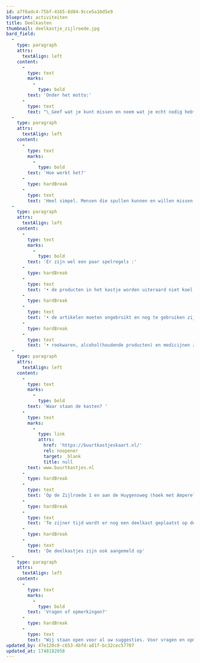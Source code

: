```yaml
---
id: a7f6adc4-75bf-4165-8d84-9cce5a10d5e9
blueprint: activiteiten
title: Deelkasten
thumbnail: deelkastje_zijlroede.jpg
bard_field:
  -
    type: paragraph
    attrs:
      textAlign: left
    content:
      -
        type: text
        marks:
          -
            type: bold
        text: 'Onder het motto:'
      -
        type: text
        text: "\_Geef wat je kunt missen en neem wat je echt nodig hebt, doen wij mee met het landelijk initiatief van deelkasten tegen voedselverspilling en vóór betere zorg voor elkaar."
  -
    type: paragraph
    attrs:
      textAlign: left
    content:
      -
        type: text
        marks:
          -
            type: bold
        text: 'Hoe werkt het?'
      -
        type: hardBreak
      -
        type: text
        text: 'Heel simpel. Mensen die spullen kunnen en willen missen (bijvoorbeeld teveel gekocht voor een verjaardag, bijna op vakantie en nog voedsel over), kunnen dit in het kastje leggen. Het gaat dan om alles wat valt onder de noemer “supermarktproducten”, van soep in blik tot tandpasta, van macaronikruiden tot crackers. Mensen die iets nodig hebben/kunnen gebruiken, mogen het eruit halen. Wij stellen geen vragen bij de kast Je hoeft niet te betalen, je hoeft geen inkomensgegevens te laten zien en je hoeft geen lid te zijn. Je hoeft alleen maar de kast open te doen en wanneer je iets lekkers ziet het eruit te halen. Je mag pakken wat je nodig hebt, je mag geven wat je kunt missen Zo gaat er minder voedsel verloren en helpen we de mensen die het (even) wat minder hebben.'
  -
    type: paragraph
    attrs:
      textAlign: left
    content:
      -
        type: text
        marks:
          -
            type: bold
        text: 'Er zijn wel een paar spelregels :'
      -
        type: hardBreak
      -
        type: text
        text: '• de producten in het kastje worden uiteraard niet koel bewaard, houd daar rekening mee.'
      -
        type: hardBreak
      -
        type: text
        text: '• de artikelen moeten ongebruikt en nog te gebruiken zijn'
      -
        type: hardBreak
      -
        type: text
        text: '• rookwaren, alcohol(houdende producten) en medicijnen zijn niet toegestaan.'
  -
    type: paragraph
    attrs:
      textAlign: left
    content:
      -
        type: text
        marks:
          -
            type: bold
        text: 'Waar staan de kasten? '
      -
        type: text
        marks:
          -
            type: link
            attrs:
              href: 'https://buurtkastjeskaart.nl/'
              rel: noopener
              target: _blank
              title: null
        text: www.buurtkastjes.nl
      -
        type: hardBreak
      -
        type: text
        text: 'Op de Zijlroede 1 en aan de Huygensweg (hoek met Amperelaan).'
      -
        type: hardBreak
      -
        type: text
        text: 'Te zijner tijd wordt er nog een deelkast geplaatst op de Coehoorn van Scheltingaweg 1.'
      -
        type: hardBreak
      -
        type: text
        text: 'De deelkastjes zijn ook aangemeld op'
  -
    type: paragraph
    attrs:
      textAlign: left
    content:
      -
        type: text
        marks:
          -
            type: bold
        text: 'Vragen of opmerkingen?'
      -
        type: hardBreak
      -
        type: text
        text: "Wij staan open voor al uw suggesties. Voor vragen en opmerkingen kunt u zich altijd melden bij\_"
updated_by: 47e120c0-c653-4bfd-a81f-bc32cec57707
updated_at: 1748182058
---
```

